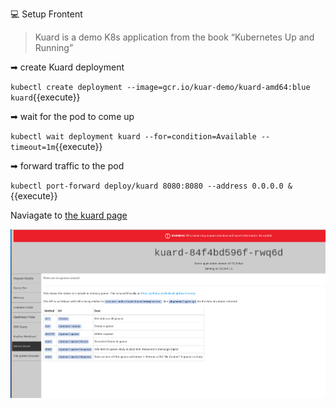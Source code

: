 💻 Setup Frontent

> Kuard is a demo K8s application from the book “Kubernetes Up and Running”

➡ create Kuard deployment

`kubectl create deployment --image=gcr.io/kuar-demo/kuard-amd64:blue kuard`{{execute}}

➡ wait for the pod to come up

`kubectl wait deployment kuard --for=condition=Available --timeout=1m`{{execute}}

➡ forward traffic to the pod

`kubectl port-forward deploy/kuard 8080:8080 --address 0.0.0.0 &`{{execute}}

Naviagate to [the kuard page]({TRAFFIC_HOST1_8080})

![kuard-app](./assets/kuard-app.png)
